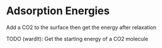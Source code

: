 # Adsorption Energies

Add a CO2 to the surface then get the energy after relaxation

TODO (wardlt): Get the starting energy of a CO2 molecule
